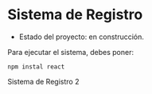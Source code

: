 <h1> Sistema de Registro </h1>

- Estado del proyecto: en construcción.

Para ejecutar el sistema, debes poner:

```npm instal react```

Sistema de Registro 2
